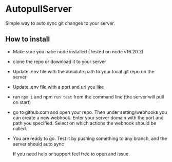 # AutopullServer
Simple way to auto sync git changes to your server.

## How to install
- Make sure you habe node installed (Tested on node v16.20.2)
- clone the repo or download it to your server
- Update .env file with the absolute path to your local git repo on the server
- Update .env file with a port and url you like
- run `npm i` and npm `run test` from the command line (the server will pull on start)
- go to github.com and open your repo. Then under setting/webhooks you can create a new webhook. Enter your server domain with the port and path you specified. Select on which actions the webhook should be called.
- You are ready to go. Test it by pushing something to any branch, and the server should auto sync

  If you need help or support feel free to open and issue.
